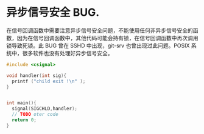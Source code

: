# 异步信号安全 BUG.

在信号回调函数中需要注意异步信号安全问题，不能使用任何非异步信号安全的函数，因为在信号回调函数中，其他代码可能会持有锁，在信号回调函数中再次调用锁导致死锁。此 BUG 曾在 SSHD 中出现，git-srv 也曾出现过此问题。POSIX 系统中，很多软件也没有处理好异步信号安全。

```c++
#include <csignal>

void handler(int sig){
  printf ("child exit !\n" );
}


int main(){
  signal(SIGCHLD,handler);
  // TODO oter code
  return 0;
}

```
